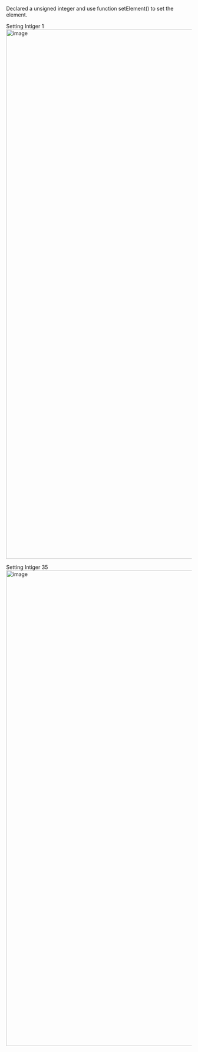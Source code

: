 Declared a unsigned integer and use function setElement() to set the element. 

Setting Intiger 1
<img width="1436" alt="image" src="https://user-images.githubusercontent.com/90379168/155291865-9d14a0fa-e494-4977-9fc5-0e981f88edcf.png">

Setting Intiger 35
<img width="1290" alt="image" src="https://user-images.githubusercontent.com/90379168/155292228-64c0f3a9-5c43-4045-866e-748a2173c38a.png">
